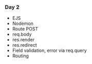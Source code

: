 ### Day 2

- EJS
- Nodemon
- Route POST
- req.body
- res.render
- res.redirect
- Field validation, error via req.query
- Routing